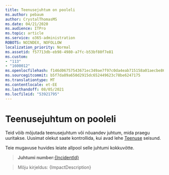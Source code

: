 ```yaml
---
title: Teenusejuhtum on pooleli
ms.author: pebaum
author: CrystalThomasMS
ms.date: 04/21/2020
ms.audience: ITPro
ms.topic: article
ms.service: o365-administration
ROBOTS: NOINDEX, NOFOLLOW
localization_priority: Normal
ms.assetid: f57713db-eb98-4980-a7fc-b53bf80f7e81
ms.custom:
- "113"
- "1600012"
ms.openlocfilehash: f146d06757543671ec349ae7f97c0da4eab715158a01aecbe86d07094a582d01
ms.sourcegitcommit: b5f7da89a650d2915dc652449623c78be6247175
ms.translationtype: MT
ms.contentlocale: et-EE
ms.lasthandoff: 08/05/2021
ms.locfileid: "53921795"
---
```

# <a name="service-incident-in-progress"></a>Teenusejuhtum on pooleli

Teid võib mõjutada teenusejuhtum või nõuandev juhtum, mida praegu uuritakse. Uusimat olekut saate kontrollida, kui avad lehe [Teenuse](https://admin.microsoft.com/adminportal/home#/servicehealth) seisund.
  
Teie mugavuse huvides leiate allpool selle juhtumi kokkuvõtte.
  
> **Juhtumi number:**[{IncidentId}](https://admin.microsoft.com/adminportal/home#/servicehealth)
    
> Mõju kirjeldus: {ImpactDescription}
